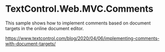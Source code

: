 # TextControl.Web.MVC.Comments
This sample shows how to implement comments based on document targets in the online document editor.

https://www.textcontrol.com/blog/2020/04/06/implementing-comments-with-document-targets/
